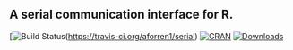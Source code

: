 ## A serial communication interface for R.

[![Build Status](https://travis-ci.org/aforren1/serial.svg?branch=master)(https://travis-ci.org/aforren1/serial) [![CRAN](http://www.r-pkg.org/badges/version/serial)](http://cran.rstudio.com/package=serial) [![Downloads](http://cranlogs.r-pkg.org/badges/serial?color=brightgreen)](http://www.r-pkg.org/pkg/serial)